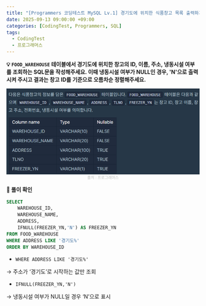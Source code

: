 ```yaml
---
title: "[Programmers 코딩테스트 MySQL Lv.1] 경기도에 위치한 식품창고 목록 출력하기"
date: 2025-09-13 09:00:00 +09:00
categories: [CodingTest, Programmers, SQL]
tags:
  - CodingTest
  - 프로그래머스
---
```


**💡 `FOOD_WAREHOUSE` 테이블에서 경기도에 위치한 창고의 ID, 이름, 주소, 냉동시설 여부를 조회하는 SQL문을 작성해주세요. 이때 냉동시설 여부가 NULL인 경우, 'N'으로 출력시켜 주시고 결과는 창고 ID를 기준으로 오름차순 정렬해주세요.**

<img src="/assets/img/CodingTest/SQL/12.png" align="center" alt="sql12">
<figcaption align="center" style="color:silver; font-size:10px;">출처 : 프로그래머스</figcaption>

**📍 풀이 확인**

```sql
SELECT
    WAREHOUSE_ID,
    WAREHOUSE_NAME,
    ADDRESS,
    IFNULL(FREEZER_YN,'N') AS FREEZER_YN
FROM FOOD_WAREHOUSE
WHERE ADDRESS LIKE '경기도%'
ORDER BY WAREHOUSE_ID
```

- `WHERE ADDRESS LIKE '경기도%'`

→ 주소가 ‘경기도’로 시작하는 값만 조회

- `IFNULL(FREEZER_YN,'N')`

→ 냉동시설 여부가 NULL일 경우 ‘N’으로 표시